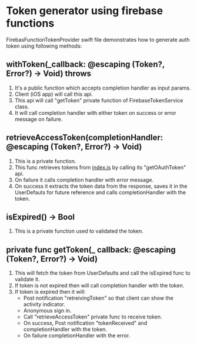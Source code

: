 # Token generator using firebase functions

FirebasFunctionTokenProvider swift file demonstrates how to generate auth token using following methods:

## withToken(_callback: @escaping (Token?, Error?) -> Void) throws
1.  It's a public function which accepts completion handler as input params.
2. Client (iOS app) will call this api.
3. This api will call "getToken" private function of FirebaseTokenService class.
4. It will call completion handler with either token on success or error message on failure.
 

## retrieveAccessToken(completionHandler: @escaping (Token?, Error?) -> Void)
1. This is a private function.
2. This func retrieves tokens from [index.js]() by calling its "getOAuthToken" api.
3. On failure it calls completion handler with error message.
4. On success it extracts the token data from the response, saves it in the UserDefauts for future reference and calls completionHandler with the token.

## isExpired() -> Bool
1. This is a private function used to validated the token.

##  private func getToken(_ callback: @escaping (Token?, Error?) -> Void) 
1. This will fetch the token from UserDefaults and call the isExpired func to validate it. 
2. If token is not expired then will call completion handler with the token.
3. If token is expired then it will:
    - Post notification "retreivingToken" so that client can show the activity indicator.
    - Anonymous sign in.
    - Call "retrieveAccessToken" private func to receive token.
    - On success, Post notification "tokenReceived" and completionHandler with the token.
    - On failure completionHandler with the error.

